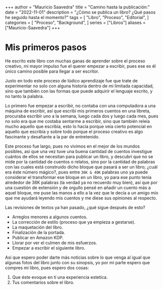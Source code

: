 +++
author = "Mauricio Saavedra"
title = "Camino hasta la publicación:"
date = "2022-11-01"
description = "¿Cómo se publica un libro? ¿Qué pasos he seguido hasta el momento?"
tags = [
    "Libro",
    "Proceso",
    "Editorial",
]
categories = [
    "Proceso",
    "Background",
]
series = ["Libros"]
aliases = ["Mauricio-Saavedra"]
+++

# Mis primeros pasos

He escrito este libro con muchas ganas de aprender sobre el proceso creativo, mi mayor impulso fue el querer empezar a escribir, pues ese es él único camino posible para llegar a ser escritor.

Justo en todo este proceso de lúdico aprendizaje fue que trate de experimentar no solo con alguna historia dentro de mi limitada capacidad, sino que también con las formas que puede adquirir el lenguaje escrito, y no tanto la palabra.

Lo primero fue empezar a escribir, no contaba con una computadora a una máquina de escribir, así que escribí mis primeros cuentos en una libreta, procuraba escribir uno a la semana, luego cada dos y luego cada mes, pues no solo era que me costaba sentarme a escribir, sino que también releía mucho aquello que escribía, esto lo hacía porque veía cierto potencial en aquello que escribía y sobre todo porque el proceso creativo es algo fascinante y desafiante a la par de entretenido.

Este proceso fue largo, pues no vivimos en el mejor de los mundos posibles, así que una vez tuve una buena cantidad de cuentos investigue cuántos de ellos se necesitan para publicar un libro, y descubrí que no se mide por la cantidad de cuentos o relatos, sino por la cantidad de palabras con las cuales está construido dicho bloque que pasará a ser un libro; ¿cuál era éste número mágico?, pues entre `36K & 40K` palabras uno ya puede considerar el transformar ese bloque en un libro, yo para ese punto tenía alrededor de 36K palabras (la verdad ya no recuerdo muy bien), así que por una cuestión de extensión y de orgullo pensé en añadir un cuento más a aquel bloque, me puse las manos a ello a la vez que le decía a un amigo mío que me ayudará leyendo mis cuentos y me diese sus opiniones al respecto.

Las revisiones de textos ya han pasado, ¿qué sigue después de esto?

* Arreglos menores a algunos cuentos.
* La corrección de estilo (proceso que ya empieza a gestarse).
* La maquetación del libro.
* Finalización de la portada.
* Publicar en Amazon KDP.
* Llorar por ver el culmen de mis esfuerzos.
* Empezar a escribir el siguiente libro.

Así que espero poder darte más noticias sobre lo que venga al igual que algunas fotos del libro junto con su sinopsis, yo por mi parte espero que compres mi libro, pues espero dos cosas:

1. Que éste evoque en tí una experiencia estetica.
2. Tus comentarios sobre el libro.
